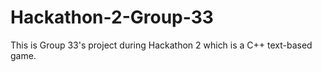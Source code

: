 # Hackathon-2-Group-33
This is Group 33's project during Hackathon 2 which is a C++ text-based game.
